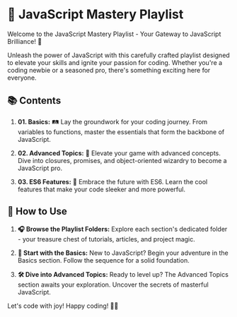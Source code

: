# 🚀 JavaScript Mastery Playlist

Welcome to the JavaScript Mastery Playlist - Your Gateway to JavaScript Brilliance! 🌟

Unleash the power of JavaScript with this carefully crafted playlist designed to elevate your skills and ignite your passion for coding. Whether you're a coding newbie or a seasoned pro, there's something exciting here for everyone.

## 📚 Contents

1. **01. Basics:** 🛤️ Lay the groundwork for your coding journey. From variables to functions, master the essentials that form the backbone of JavaScript.

2. **02. Advanced Topics:** 🚀 Elevate your game with advanced concepts. Dive into closures, promises, and object-oriented wizardry to become a JavaScript pro.

3. **03. ES6 Features:** 🌈 Embrace the future with ES6. Learn the cool features that make your code sleeker and more powerful.


## 🚀 How to Use

1. **🎧 Browse the Playlist Folders:** Explore each section's dedicated folder - your treasure chest of tutorials, articles, and project magic.

2. **🚀 Start with the Basics:** New to JavaScript? Begin your adventure in the Basics section. Follow the sequence for a solid foundation.

3. **🛠 Dive into Advanced Topics:** Ready to level up? The Advanced Topics section awaits your exploration. Uncover the secrets of masterful JavaScript.

Let's code with joy! Happy coding! 🚀✨
